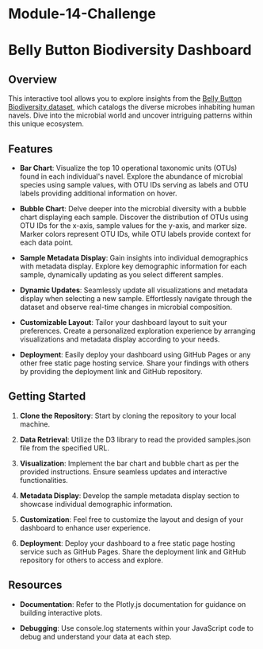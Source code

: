 # Module-14-Challenge

# Belly Button Biodiversity Dashboard

## Overview

This interactive tool allows you to explore insights from the [Belly Button Biodiversity dataset](http://robdunnlab.com/projects/belly-button-biodiversity/), which catalogs the diverse microbes inhabiting human navels. Dive into the microbial world and uncover intriguing patterns within this unique ecosystem.

## Features

- **Bar Chart**: Visualize the top 10 operational taxonomic units (OTUs) found in each individual's navel. Explore the abundance of microbial species using sample values, with OTU IDs serving as labels and OTU labels providing additional information on hover.

- **Bubble Chart**: Delve deeper into the microbial diversity with a bubble chart displaying each sample. Discover the distribution of OTUs using OTU IDs for the x-axis, sample values for the y-axis, and marker size. Marker colors represent OTU IDs, while OTU labels provide context for each data point.

- **Sample Metadata Display**: Gain insights into individual demographics with metadata display. Explore key demographic information for each sample, dynamically updating as you select different samples.

- **Dynamic Updates**: Seamlessly update all visualizations and metadata display when selecting a new sample. Effortlessly navigate through the dataset and observe real-time changes in microbial composition.

- **Customizable Layout**: Tailor your dashboard layout to suit your preferences. Create a personalized exploration experience by arranging visualizations and metadata display according to your needs.

- **Deployment**: Easily deploy your dashboard using GitHub Pages or any other free static page hosting service. Share your findings with others by providing the deployment link and GitHub repository.

## Getting Started

1. **Clone the Repository**: Start by cloning the repository to your local machine.

2. **Data Retrieval**: Utilize the D3 library to read the provided samples.json file from the specified URL.

3. **Visualization**: Implement the bar chart and bubble chart as per the provided instructions. Ensure seamless updates and interactive functionalities.

4. **Metadata Display**: Develop the sample metadata display section to showcase individual demographic information.

5. **Customization**: Feel free to customize the layout and design of your dashboard to enhance user experience.

6. **Deployment**: Deploy your dashboard to a free static page hosting service such as GitHub Pages. Share the deployment link and GitHub repository for others to access and explore.

## Resources

- **Documentation**: Refer to the Plotly.js documentation for guidance on building interactive plots.

- **Debugging**: Use console.log statements within your JavaScript code to debug and understand your data at each step.


